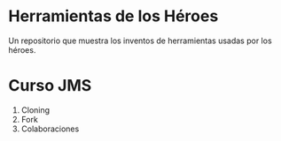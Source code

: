 # Herramientas de los Héroes

Un repositorio que muestra los inventos de herramientas usadas por los héroes.


# Curso JMS

1. Cloning 
2. Fork
3. Colaboraciones
